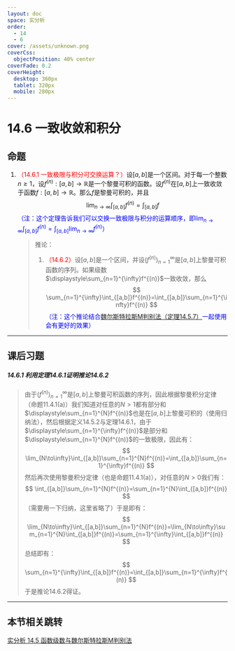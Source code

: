 ```yaml
---
layout: doc
space: 实分析
order:
  - 14
  - 6
cover: /assets/unknown.png
coverCss:
  objectPosition: 40% center
coverFade: 0.2
coverHeight:
  desktop: 360px
  tablet: 320px
  mobile: 280px
---
```

# 14.6 一致收敛和积分

## 命题

1. <span style="color:red">（14.6.1 一致极限与积分可交换运算？）</span>设$[a,b]$是一个区间。对于每一个整数$n\geq 1$，设$f^{(n)}:[a,b]\to\mathbb R$是一个黎曼可积的函数。设$f^{(n)}$在$[a,b]$上一致收敛于函数$f:[a,b]\to\mathbb R$。那么$f$是黎曼可积的，并且
   $$
   \lim_{n\to\infty}\int_{[a,b]}f^{(n)}=\int_{[a,b]}f
   $$
   <span style="color:blue">（注：这个定理告诉我们可以交换一致极限与积分的运算顺序，即$\displaystyle\lim_{n\to\infty}\int_{[a,b]}f^{(n)}=\int_{[a,b]}\lim_{n\to\infty}f^{(n)}$）</span>

   > 推论：
   >
   > 1. <span style="color:red">（14.6.2）</span>设$[a,b]$是一个区间，并设$(f^{(n)})_{n=1}^\infty$是$[a,b]$上黎曼可积函数的序列。如果级数$\displaystyle\sum_{n=1}^{\infty}f^{(n)}$一致收敛，那么
   >    $$
   >    \sum_{n=1}^{\infty}\int_{[a,b]}f^{(n)}=\int_{[a,b]}\sum_{n=1}^{\infty}f^{(n)}
   >    $$
   >    <span style="color:blue">（注：这个推论结合[魏尔斯特拉斯M判别法（定理14.5.7）](/docs/Real-Analysis/Chap14/Sec5.md)一起使用会有更好的效果）</span>

---

## 课后习题

##### 14.6.1 利用定理14.6.1证明推论14.6.2

> 由于$(f^{(n)})_{n=1}^\infty$是$[a,b]$上黎曼可积函数的序列，因此根据黎曼积分定律（命题11.4.1(a)）我们知道对任意的$N>1$都有部分和$\displaystyle\sum_{n=1}^{N}f^{(n)}$也是在$[a,b]$上黎曼可积的（使用归纳法），然后根据定义14.5.2与定理14.6.1，由于$\displaystyle\sum_{n=1}^{\infty}f^{(n)}$是部分和$\displaystyle\sum_{n=1}^{N}f^{(n)}$的一致极限，因此有：
> $$
> \lim_{N\to\infty}\int_{[a,b]}\sum_{n=1}^{N}f^{(n)}=\int_{[a,b]}\sum_{n=1}^{\infty}f^{(n)}
> $$
> 然后再次使用黎曼积分定律（也是命题11.4.1(a)），对任意的$N>0$我们有：
> $$
> \int_{[a,b]}\sum_{n=1}^{N}f^{(n)}=\sum_{n=1}^{N}\int_{[a,b]}f^{(n)}
> $$
> （需要用一下归纳，这里省略了）于是即有：
> $$
> \lim_{N\to\infty}\int_{[a,b]}\sum_{n=1}^{N}f^{(n)}=\lim_{N\to\infty}\sum_{n=1}^{N}\int_{[a,b]}f^{(n)}=\sum_{n=1}^{\infty}\int_{[a,b]}f^{(n)}
> $$
> 总结即有：
> $$
> \sum_{n=1}^{\infty}\int_{[a,b]}f^{(n)}=\int_{[a,b]}\sum_{n=1}^{\infty}f^{(n)}
> $$
> 于是推论14.6.2得证。

---

## 本节相关跳转

[实分析 14.5 函数级数与魏尔斯特拉斯M判别法](/docs/Real-Analysis/Chap14/Sec5.md)

